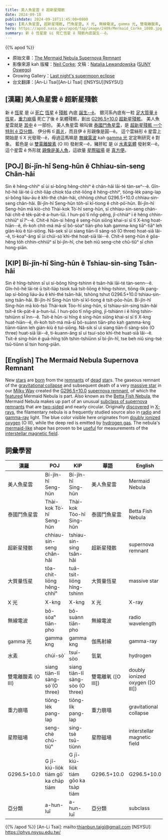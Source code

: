 ```yaml
---
title: 美人魚星雲 ê 超新星殘骸
date: 2024-09-18
publishdate: 2024-09-18T11:45:00+0800
tags: [美人魚星雲, 超新星殘骸, 鬥魚星雲, X 光, 無線電波, gamma 光, 雙電離酸素, 水素, 星際磁場, G296.5+10.0, 重力崩塌, 大質量恆星, 亞分類]
hero: https://apod.nasa.gov/apod/fap/image/2409/Mermaid_Corke_1080.jpg
summary: 新 ê 恆星是 ùi 死亡恆星 ê 殘骸內底誕生--ê。
---
```


{{% apod %}}

- 原始文章：[The Mermaid Nebula Supernova Remnant](https://apod.nasa.gov/apod/ap240918.html)
- 影像來源 kah 版權：[Neil Corke](https://www.astrobin.com/users/NeilCorke/); 文稿：[Natalia Lewandowska](https://ww1.oswego.edu/physics/profile/natalia-lewandowska) ([SUNY Oswego](https://www.oswego.edu/physics/))
- Growing Gallery：[Last night's supermoon eclipse](https://www.facebook.com/media/set/?set=a.513507428044506&type=3)
- 台文翻譯：[An-Li Tsai][An-Li Tsai] ([NSYSU][NSYSU])

## [漢羅] 美人魚星雲 ê 超新星殘骸
新 ê [恆星][stars] 是 ùi [死亡][dead] [恆星][star] ê [殘骸][remnants] 內底 [誕生--ê][born]。
銀河系內底有一粒 [足大質量 ê 恆星][massive star]，[重力崩塌][gravitational collapse] 死亡了後 ê 氣體殘骸，創出 [G296.5+10.0][G296.5+10.0] [超新星殘骸][supernova remnant]。
美人魚星雲就是 [其中][featured] ê 一部份。
美人魚星雲 嘛叫做 [泰國鬥魚星雲][Betta Fish Nebula]，是 [超新星殘骸 一个特別 ê 亞分類][subclass of supernova remnants]。
伊分佈 tī [兩爿][two-sided]，而且伊 ê 形親像是圓--ê。
這个雲絲形 ê 星雲上開始是 tī X 光發現--ê，毋過這馬嘛是 [無線電波][radio] kah [gamma 光][gamma-ray] 定定咧研究 ê 對象。
藍色是 ùi [雙電離酸素][doubly ionized oxygen] (O III) 發射來--ê，豬肝紅 是 ùi [水素氣體][hydrogen gas] 發射來--ê。
這个星雲 ê 外形就 [親像是美人魚][mermaid-like]，這欲量 [星際磁場][interstellar magnetic field] 是 [真方便][useful]。

## [POJ] Bí-jîn-hî Seng-hûn ê Chhiau-sin-seng Chân-hâi
Sin ê hêng-chhiⁿ sī ùi sí-bông hêng-chhiⁿ ê chân-hâi lāi-té tàn-seⁿ--ê.
Gîn-hô-hē lāi-té ū chi̍t-lia̍p chiok tōa chit-liōng ê hêng-chhiⁿ, tiōng-le̍k pang-lap sí-bông liáu-āu ê khì-thé chân-hâi, chhòng chhut G296.5+10.0 chhiau-sin-seng chân-hâi.
Bí-jîn-hî Seng-hûn to̍h-sī kî-tiong ê chi̍t-pō͘-hūn.
Bí-jîn-hî Seng-hûn mā kiò-chò Thài-kok Tò͘-hî seng-hûn, sī chhiau-sin-seng chân-hâi chi̍t-ê te̍k-pa̍t-ê a-hun-lūi.
I hun-pò͘ tī nn̄g-pêng, jî-chhiáⁿ i ê hêng chhin-chhiūⁿ sī îⁿ--ê.
Chit-ê hûn-si hêng ê seng-hûn siōng khai-sí sī tī X-kng hoat-hiān--ê, m̄-koh chit-má mā-sī bô-sòaⁿ tiān-pho kah gamma-kng tiāⁿ-tiāⁿ leh gián-kiù ê tùi-siōng.
Nâ-sek sī ùi siang tiān-lī sàng-sò͘ (O three) hoat-siā lâi--ê, ti-koaⁿ-âng sī ùi chúi-sò͘ khì-thé hoat-siā lâi--ê.
Chit-ê seng-hûn ê gōa-hêng to̍h chhin-chhiūⁿ sī bí-jîn-hî, che beh niû seng-chè chû-tiûⁿ sī chin hong-piān.

## [KIP] Bí-jîn-hî Sing-hûn ê Tshiau-sin-sing Tsân-hâi
Sin ê hîng-tshinn sī uì sí-bông hîng-tshinn ê tsân-hâi lāi-té tàn-senn--ê.
Gîn-hô-hē lāi-té ū tsi̍t-lia̍p tsiok tuā tsit-liōng ê hîng-tshinn, tiōng-li̍k pang-lap sí-bông liáu-āu ê khì-thé tsân-hâi, tshòng tshut G296.5+10.0 tshiau-sin-sing tsân-hâi.
Bí-jîn-hî Sing-hûn to̍h-sī kî-tiong ê tsi̍t-pōo-hūn.
Bí-jîn-hî Sing-hûn mā kiò-tsò Thài-kok Tòo-hî sing-hûn, sī tshiau-sin-sing tsân-hâi tsi̍t-ê ti̍k-pa̍t-ê a-hun-luī.
I hun-pòo tī nn̄g-pîng, jî-tshiánn i ê hîng tshin-tshiūnn sī înn--ê.
Tsit-ê hûn-si hîng ê sing-hûn siōng khai-sí sī tī X-kng huat-hiān--ê, m̄-koh tsit-má mā-sī bô-suànn tiān-pho kah gamma-kng tiānn-tiānn leh gián-kiù ê tuì-siōng.
Nâ-sik sī uì siang tiān-lī sàng-sòo (O three) huat-siā lâi--ê, ti-kuann-âng sī uì tsuí-sòo khì-thé huat-siā lâi--ê.
Tsit-ê sing-hûn ê guā-hîng to̍h tshin-tshiūnn sī bí-jîn-hî, tse beh niû sing-tsè tsû-tiûnn sī tsin hong-piān.

## [English] The Mermaid Nebula Supernova Remnant
New [stars][stars] are [born][born] from the [remnants][remnants] of [dead][dead] [star][star]s.
The gaseous remnant of the [gravitational collapse][gravitational collapse] and subsequent death of a very [massive star][massive star] in our [Milky Way][Milky Way] created the [G296.5+10.0][G296.5+10.0] [supernova remnant][supernova remnant], of which the [featured][featured] Mermaid Nebula is part.
Also known as the [Betta Fish Nebula][Betta Fish Nebula], the Mermaid Nebula makes up part of an unusual [subclass of supernova remnants][subclass of supernova remnants] that are [two-sided][two-sided] and nearly circular.
Originally [discovered][discovered] in [X-rays][X-rays], the filamentary nebula is a frequently studied source also in [radio][radio] and [gamma-ray][gamma-ray] light.
The blue color visible here originates from [doubly ionized oxygen][doubly ionized oxygen] (O III), while the deep red is emitted by [hydrogen gas][hydrogen gas].
The nebula's [mermaid-like][mermaid-like] shape has proven to be [useful][useful] for measurements of the [interstellar magnetic field][interstellar magnetic field].

## 詞彙學習
|漢羅|POJ|KIP|華語|English|
|-|-|-|-|-|
|美人魚星雲|Bí-jîn-hî Seng-hûn|Bí-jîn-hî Sing-hûn|美人魚星雲|Mermaid Nebula|
|泰國鬥魚星雲|Thài-kok Tò͘-hî Seng-hûn|Thài-kok Tòo-hî Sing-hûn|泰國鬥魚星雲|Betta Fish Nebula|
| 超新星殘骸 | chhiau-sin-seng chân-hâi | tshiau-sin-sing tsân-hâi | 超新星殘骸 | supernova remnant |
| 大質量恆星 | tōa-chit-liōng hêng-chhiⁿ | tuā-tsit-liōng hîng-tshinn | 大質量恆星 | massive star |
| X 光 | X-kng | X-kng | X 光 | X-ray |
| 無線電波 | bô-sòaⁿ tiān-pho | bô-suànn tiān-pho | 無線電波 | radio wavelength |
| gamma 光 | gamma kng | gamma kng | 伽馬射線 | gamma-ray |
| 水素 | chúi-sò͘ | tsuí-sòo | 氫氣 | hydrogen |
| 雙電離酸素 (O III) | siang tiān-lī sàng-sò͘ (O three) | siang tiān-lī sàng-sòo (O three) | 雙電離氧 ([O III]) | doubly ionized oxygen ([O III]) |
| 重力崩塌 | tiōng-le̍k pang-lap | tiōng-li̍k pang-lap | 重力崩塌 | gravitational collapse |
|星際磁場|seng-chè chû-tiûⁿ|sing-tsè tsû-tiûnn|星際磁場|interstellar magnetic field|
|G296.5+10.0|G jī-kiú-lio̍k tiám gō͘ ka cha̍p tiám|G jī-kiú-lio̍k tiám gōo ka tsa̍p tiám |G296.5+10.0|G296.5+10.0|
|亞分類|a-hun-luī|a-hun-luī|亞分類|subclass|

{{% /apod %}}
[An-Li Tsai]: mailto:thianbun.taigi@gmail.com
[NSYSU]: https://phys.nsysu.edu.tw/

[copyright]: https://apod.nasa.gov/apod/fap/lib/about_apod.html#srapply
[License3]: https://creativecommons.org/licenses/by/3.0/
[License2]:https://creativecommons.org/licenses/by-nc-nd/2.0/

[stars]:https://science.nasa.gov/universe/stars/
[born]:https://webbtelescope.org/contents/media/images/4190-Image
[remnants]:https://science.nasa.gov/missions/webb/investigating-the-origins-of-the-crab-nebula-with-nasas-webb/
[dead]:https://science.nasa.gov/universe/the-lives-times-and-deaths-of-stars/
[star]:https://en.wikipedia.org/wiki/Star
[gravitational collapse]:https://en.wikipedia.org/wiki/Gravitational_collapse
[massive star]:https://apod.nasa.gov/apod/ap200830.html
[Milky Way]:https://science.nasa.gov/resource/the-milky-way-galaxy/
[G296.5+10.0]:https://www.astrobin.com/kpl1kc/?q=Betta%20fish
[supernova remnant]:https://apod.nasa.gov/apod/ap230115.html
[featured]:https://www.astrobin.com/84ogxw/
[Betta Fish Nebula]:https://www.astrobin.com/gcl2j7/C/
[subclass of supernova remnants]:https://heasarc.gsfc.nasa.gov/docs/objects/snrs/snrstext.html
[two-sided]:https://ui.adsabs.harvard.edu/abs/1992A%26A...265..752S/abstract
[discovered]:https://ui.adsabs.harvard.edu/abs/1979ApJ...230L..27T/abstract
[X-rays]:https://science.nasa.gov/ems/11_xrays/
[radio]:https://science.nasa.gov/ems/05_radiowaves/
[gamma-ray]:https://science.nasa.gov/ems/12_gammarays/
[doubly ionized oxygen]:https://en.wikipedia.org/wiki/Doubly_ionized_oxygen
[hydrogen gas]:https://en.wikipedia.org/wiki/Hydrogen-alpha
[mermaid-like]:https://www.mewcats.com/cdn/shop/files/MermaidCatCostumeFunnyPhotoPropClothes_1.jpg
[useful]:https://ui.adsabs.harvard.edu/abs/2024MNRAS.528.2095E/abstract
[interstellar magnetic field]:https://apod.nasa.gov/apod/ap210120.html
